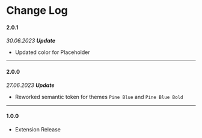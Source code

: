 # Change Log

#### **2.0.1**

*30.06.2023 **Update*** 
- Updated color for Placeholder

---

#### **2.0.0**

*27.06.2023 **Update*** 
- Reworked semantic token for themes `Pine Blue` and `Pine Blue Bold`

---

#### **1.0.0**
- Extension Release